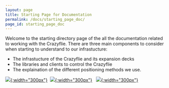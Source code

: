 ```yaml
---
layout: page
title: Starting Page for Documentation
permalink: /docs/starting_page_doc/
page_id: starting_page_doc
---
```


Welcome to the starting directory page of the all the documentation related to working with the Crazyflie. There are three main components to consider when starting to understand to our infrastucture:
 * The infrastucture of the Crazyflie and its expansion decks
 * The libraries and clients to control the Crazyflie
 * The explaination of the different positioning methods we use.


[![](/images/documentation/overview/overview_crazyflie.png){:width="300px"}](/docs/overview_crazyflie/) &nbsp;[![](/images/documentation/overview/overview_clients.png){:width="300px"}](/docs/overview_clients/) &nbsp; [![](/images/documentation/overview/overview_positioning.png){:width="300px"}](/docs/overview_positioning/)



